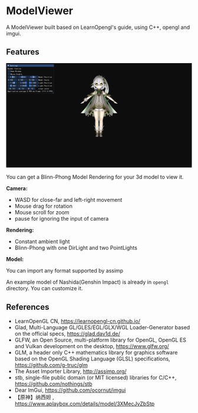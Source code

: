 # ModelViewer

A ModelViewer built based on LearnOpengl's guide, using C++, opengl and imgui.

## Features

![main](images/main.png)

You can get a Blinn-Phong Model Rendering for your 3d model to view it.

**Camera:**

- WASD for close-far and left-right movement
- Mouse drag for rotation
- Mouse scroll for zoom
- pause for ignoring the input of camera

**Rendering:**

- Constant ambient light
- Blinn-Phong with one DirLight and two PointLights

**Model:**

You can import any format supported by assimp

An example model of  Nashida(Genshin Impact) is already in `opengl` directory. You can customize it.

## References

- LearnOpenGL CN, <https://learnopengl-cn.github.io/>
- Glad, Multi-Language GL/GLES/EGL/GLX/WGL Loader-Generator based on the official specs, <https://glad.dav1d.de/>
- GLFW, an Open Source, multi-platform library for OpenGL, OpenGL ES and Vulkan development on the desktop, <https://www.glfw.org/>
- GLM, a header only C++ mathematics library for graphics software based on the OpenGL Shading Language (GLSL) specifications, <https://github.com/g-truc/glm>
- The Asset Importer Library, <http://assimp.org/>
- stb, single-file public domain (or MIT licensed) libraries for C/C++, <https://github.com/nothings/stb>
- Dear ImGui, <https://github.com/ocornut/imgui>
- 【原神】纳西妲 , <https://www.aplaybox.com/details/model/3XMecJvZbStp>
